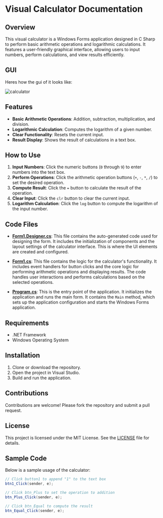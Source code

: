 # Visual Calculator Documentation

## Overview

This visual calculator is a Windows Forms application designed in C Sharp to perform basic arithmetic operations and logarithmic calculations. It features a user-friendly graphical interface, allowing users to input numbers, perform calculations, and view results efficiently.
## GUI
Heres how the gui of it looks like:

![calculator](https://github.com/user-attachments/assets/e47fd52e-bc9c-4e85-a2b6-4e0866171dfd)


## Features

- **Basic Arithmetic Operations**: Addition, subtraction, multiplication, and division.
- **Logarithmic Calculation**: Computes the logarithm of a given number.
- **Clear Functionality**: Resets the current input.
- **Result Display**: Shows the result of calculations in a text box.

## How to Use

1. **Input Numbers**: Click the numeric buttons (`0` through `9`) to enter numbers into the text box.
2. **Perform Operations**: Click the arithmetic operation buttons (`+`, `-`, `*`, `/`) to set the desired operation.
3. **Compute Result**: Click the `=` button to calculate the result of the operation.
4. **Clear Input**: Click the `clr` button to clear the current input.
5. **Logarithm Calculation**: Click the `log` button to compute the logarithm of the input number.

## Code Files

- **[Form1.Designer.cs](here)**: This file contains the auto-generated code used for designing the form. It includes the initialization of components and the layout settings of the calculator interface. This is where the UI elements are created and configured.

- **[Form1.cs](here)**: This file contains the logic for the calculator's functionality. It includes event handlers for button clicks and the core logic for performing arithmetic operations and displaying results. The code handles user interactions and performs calculations based on the selected operations.

- **[Program.cs](here)**: This is the entry point of the application. It initializes the application and runs the main form. It contains the `Main` method, which sets up the application configuration and starts the Windows Forms application.

## Requirements

- .NET Framework
- Windows Operating System

## Installation

1. Clone or download the repository.
2. Open the project in Visual Studio.
3. Build and run the application.

## Contributions

Contributions are welcome! Please fork the repository and submit a pull request.

## License

This project is licensed under the MIT License. See the [LICENSE](LICENSE) file for details.

## Sample Code

Below is a sample usage of the calculator:

```csharp
// Click button1 to append "1" to the text box
btn1_Click(sender, e);

// Click btn_Plus to set the operation to addition
btn_Plus_Click(sender, e);

// Click btn_Equal to compute the result
btn_Equal_Click(sender, e);
